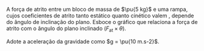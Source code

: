 A força de atrito entre um bloco de massa de $\pu{5 kg}$ e uma rampa, cujos coeficientes de atrito tanto estático quanto cinético valem , depende do ângulo de inclinação do plano. Esboce o gráfico que relaciona a força de atrito com o ângulo do plano inclinado ($F_\mathrm{at} \times \theta$). 

Adote a aceleração da gravidade como $g = \pu{10 m.s-2}$.
